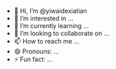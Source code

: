 - 👋 Hi, I’m @yiwaidexiatian
- 👀 I’m interested in ...
- 🌱 I’m currently learning ...
- 💞️ I’m looking to collaborate on ...
- 📫 How to reach me ...
- 😄 Pronouns: ...
- ⚡ Fun fact: ...

<!---
yiwaidexiatian/yiwaidexiatian is a ✨ special ✨ repository because its `README.md` (this file) appears on your GitHub profile.
You can click the Preview link to take a look at your changes.
--->
